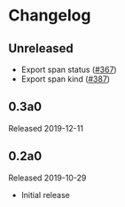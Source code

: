 # Changelog

## Unreleased

- Export span status ([#367](https://github.com/open-telemetry/opentelemetry-python/pull/367))
- Export span kind ([#387](https://github.com/open-telemetry/opentelemetry-python/pull/387))

## 0.3a0

Released 2019-12-11

## 0.2a0

Released 2019-10-29

- Initial release
